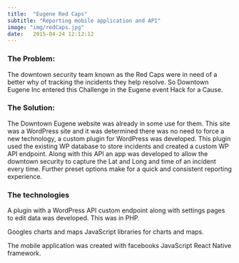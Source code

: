 ```yaml
---
title:  "Eugene Red Caps"
subtitle: "Reporting mobile application and API"
image: "img/redCaps.jpg"
date:   2015-04-24 12:12:12
---
```


### The Problem:
The downtown security team known as the Red Caps were in need of a better why of tracking the incidents they help resolve. So Downtown Eugene Inc entered this Challenge in the Eugene event Hack for a Cause.

### The Solution:
The Downtown Eugene website was already in some use for them. This site was a WordPress site and it was determined there was no need to force a new technology, a custom plugin for WordPress was developed. This plugin used the existing WP database to store incidents and created a custom WP API endpoint. Along with this API an app was developed to allow the downtown security to capture the Lat and Long and time of an incident every time. Further preset options make for a quick and consistent reporting experience.

### The technologies
A plugin with a WordPress API custom endpoint along with settings pages to edit data was developed. This was in PHP.

Googles charts and maps JavaScript libraries for charts and maps.

The mobile application was created with facebooks JavaScript React Native framework.

